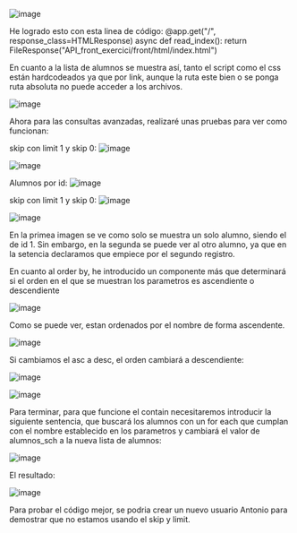![image](https://github.com/user-attachments/assets/77ce2b2f-0e2d-4b38-80e7-02fc11e66229)


He logrado esto con esta linea de código: @app.get("/", response_class=HTMLResponse) async def read_index(): return FileResponse("API_front_exercici/front/html/index.html")

En cuanto a la lista de alumnos se muestra así, tanto el script como el css están hardcodeados ya que por link, aunque la ruta este bien o se ponga ruta absoluta no puede acceder a los archivos.

![image](https://github.com/user-attachments/assets/434e49f4-786f-4aca-8b7e-d7a9d206ad3c)


Ahora para las consultas avanzadas, realizaré unas pruebas para ver como funcionan:

skip con limit 1 y skip 0:
![image](https://github.com/user-attachments/assets/2c155f53-e526-432b-ac85-3e7a66986678)

![image](https://github.com/user-attachments/assets/0bf13232-bb21-413a-90d7-a2dd414828f1)

Alumnos por id: 
![image](https://github.com/user-attachments/assets/22cc92bd-af7b-4ad3-a5f6-87a5851afb2a)


skip con limit 1 y skip 0:
![image](https://github.com/user-attachments/assets/a3fa8353-1bf6-47b4-b36a-975e6054e4ee)

![image](https://github.com/user-attachments/assets/814290e7-66a7-4bb6-8758-4132821b22c1)



En la primea imagen se ve como solo se muestra un solo alumno, siendo el de id 1. Sin embargo, en la segunda se puede ver al otro alumno, ya que en la setencia declaramos que
empiece por el segundo registro.



En cuanto al order by, he introducido un componente más que determinará si el orden en el que se muestran los parametros es ascendiente o descendiente

![image](https://github.com/user-attachments/assets/f0625144-d32e-4430-9adf-94b7b954b69b)


Como se puede ver, estan ordenados por el nombre de forma ascendente.


![image](https://github.com/user-attachments/assets/be72f699-60ad-4f99-aec4-45437595bb68)




Si cambiamos el asc a desc, el orden cambiará a descendiente:


![image](https://github.com/user-attachments/assets/3abe2637-79cd-4762-9966-3247faa548ed)



![image](https://github.com/user-attachments/assets/0290ba47-bfeb-40ff-93b2-8e42375c0fbf)



Para terminar, para que funcione el contain necesitaremos introducir la siguiente sentencia, que buscará los alumnos con un for each 
que cumplan con el nombre establecido en los parametros y cambiará el valor de alumnos_sch a la nueva lista de alumnos:

![image](https://github.com/user-attachments/assets/34e76c49-3715-4be3-ab09-26deab125e58)



El resultado:

![image](https://github.com/user-attachments/assets/46386b5f-d96d-4340-96d2-5752d2da7696)


Para probar el código mejor, se podria crear un nuevo usuario Antonio para demostrar que no estamos usando el skip y limit.
